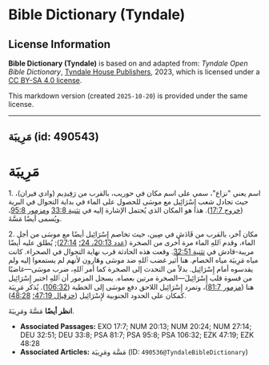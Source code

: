 # Bible Dictionary (Tyndale)

## License Information

**Bible Dictionary (Tyndale)** is based on and adapted from: _Tyndale Open Bible Dictionary_, [Tyndale House Publishers](https://tyndaleopenresources.com/), 2023, which is licensed under a [CC BY-SA 4.0 license](https://creativecommons.org/licenses/by-sa/4.0/legalcode.en).

This markdown version (created `2025-10-20`) is provided under the same license.



--------------------------------

## مَرِيبَة (id: 490543)

مَرِيبَة
========

1\. اسم يعني "نزاع"، سمي على اسم مكان في حوريب، بالقرب من رَفِيدِيم (وادي فيران)، حيث تجادل شعب إِسْرَائِيل مع موسَى للحصول على الماء في بداية التجوال في البرية ([خروج 17:7](https://ref.ly/Exod17:7)). هذا هو المكان الذي يُحتمل الإشارة إليه في [تثنية 33:8](https://ref.ly/Deut33:8) و[مزمور 95:8](https://ref.ly/Ps95:8)، ويُسمى أيضًا مَسَّةَ.

2\. مكان آخر، بالقرب من قَادَش في صِين، حيث تخاصم إِسْرَائِيل أيضًا مع موسَى من أجل الماء، وقدم ٱللهِ الماء مرة أخرى من الصخرة ([عدد 20:13، 24؛](https://ref.ly/Num20:13,Num20:24) [27:14](https://ref.ly/Num27:14)); يُطلق عليه أيضًا مريبة\-قادش في [تثنية 32:51](https://ref.ly/Deut32:51). وقعت هذه الحادثة قرب نهاية التجوال في الصحراء. كانت مياه مَرِيبَة مياه الخصام. هنا أُثير غضب ٱللهِ ضد موسَى وهَارون لأنهم لم يستمعوا إليه ولم يقدسوه أمام إِسْرَائِيل. بدلاً من التحدث إلى الصخرة كما أمر ٱللهِ، ضرب موسَى—غاضبًا من قسوة قلب إِسْرَائِيلَ—الصخرة مرتين بعصاه. يسجل المزمور أن ٱللهِ اختبر إِسْرَائِيل هنا ([مزمور 81:7](https://ref.ly/Ps81:7))، وتمرد إِسْرَائِيل اللاحق دفع موسَى إلى الخطية ([106:32](https://ref.ly/Ps106:32)). يُذكر مَرِيبَة كمكان على الحدود الجنوبية لإِسْرَائِيل ([حزقيال 47:19؛](https://ref.ly/Ezek47:19) [48:28](https://ref.ly/Ezek48:28)).

**انظر أيضًا** مَسَّةَ ومَرِيبَةَ.

* **Associated Passages:** EXO 17:7; NUM 20:13; NUM 20:24; NUM 27:14; DEU 32:51; DEU 33:8; PSA 81:7; PSA 95:8; PSA 106:32; EZK 47:19; EZK 48:28
* **Associated Articles:** مَسَّة ومَرِيبَة (ID: `490536@TyndaleBibleDictionary`)


